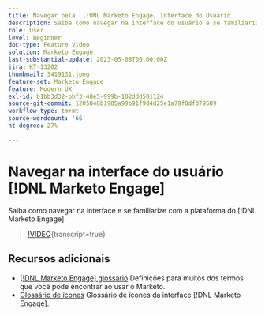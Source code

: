 ```yaml
---
title: Navegar pela  [!DNL Marketo Engage] Interface do Usuário
description: Saiba como navegar na interface do usuário e se familiarizar com a plataforma  [!DNL Marketo Engage] .
role: User
level: Beginner
doc-type: Feature Video
solution: Marketo Engage
last-substantial-update: 2023-05-08T00:00:00Z
jira: KT-13202
thumbnail: 3419131.jpeg
feature-set: Marketo Engage
feature: Modern UX
exl-id: b1bb3d32-bbf3-48e5-999b-102ddd501124
source-git-commit: 1205848b1985a99b91f9d4d25e1a79f0df379589
workflow-type: tm+mt
source-wordcount: '66'
ht-degree: 27%

---
```


# Navegar na interface do usuário [!DNL Marketo Engage]

Saiba como navegar na interface e se familiarize com a plataforma do [!DNL Marketo Engage].

>[!VIDEO](https://video.tv.adobe.com/v/3419131/?learn=on){transcript=true}

## Recursos adicionais

* [[!DNL Marketo Engage] glossário](https://experienceleague.adobe.com/docs/marketo/using/getting-started-with-marketo/marketo-glossary.html?lang=pt-BR)
Definições para muitos dos termos que você pode encontrar ao usar o Marketo.
* [Glossário de ícones](https://experienceleague.adobe.com/docs/marketo/using/product-docs/marketo-engage-modern-ux/icon-glossary.html?lang=pt-BR)
Glossário de ícones da interface [!DNL Marketo Engage].

